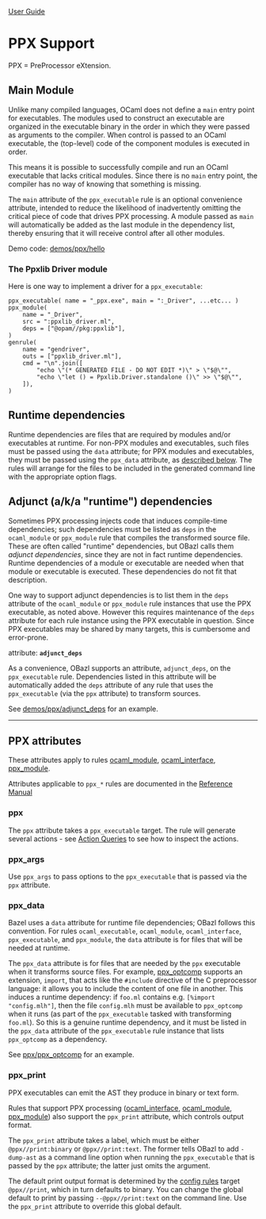 [User Guide](index.md)

PPX Support
===========

PPX = PreProcessor eXtension.

<a name="main_module">Main Module</a>
-------------------------------------

Unlike many compiled languages, OCaml does not define a `main` entry
point for executables. The modules used to construct an executable are
organized in the executable binary in the order in which they were
passed as arguments to the compiler. When control is passed to an OCaml
executable, the (top-level) code of the component modules is executed in
order.

This means it is possible to successfully compile and run an OCaml
executable that lacks critical modules. Since there is no `main` entry
point, the compiler has no way of knowing that something is missing.

The `main` attribute of the `ppx_executable` rule is an optional
convenience attribute, intended to reduce the likelihood of
inadvertently omitting the critical piece of code that drives PPX
processing. A module passed as `main` will automatically be added as the
last module in the dependency list, thereby ensuring that it will
receive control after all other modules.

Demo code:
[demos/ppx/hello](https://github.com/obazl/dev_obazl/blob/aed0ce898b480c109ccd9b42fddc6f6c1640277c/demos/ppx/hello/BUILD.bazel#L53)

### The Ppxlib Driver module

Here is one way to implement a driver for a `ppx_executable`:

    ppx_executable( name = "_ppx.exe", main = ":_Driver", ...etc... )
    ppx_module(
        name = "_Driver",
        src = ":ppxlib_driver.ml",
        deps = ["@opam//pkg:ppxlib"],
    )
    genrule(
        name = "gendriver",
        outs = ["ppxlib_driver.ml"],
        cmd = "\n".join([
            "echo \"(* GENERATED FILE - DO NOT EDIT *)\" > \"$@\"",
            "echo \"let () = Ppxlib.Driver.standalone ()\" >> \"$@\"",
        ]),
    )

<a name="runtime-deps">Runtime dependencies</a>
-----------------------------------------------

Runtime dependencies are files that are required by modules and/or
executables at runtime. For non-PPX modules and executables, such files
must be passed using the `data` attribute; for PPX modules and
executables, they must be passed using the `ppx_data` attribute, as
[described below](#ppx_data). The rules will arrange for the files to be
included in the generated command line with the appropriate option
flags.

<a id="adjunct_deps" name="adjunct_deps">Adjunct (a/k/a "runtime") dependencies</a>
-----------------------------------------------------------------------------------

Sometimes PPX processing injects code that induces compile-time
dependencies; such dependencies must be listed as `deps` in the
`ocaml_module` or `ppx_module` rule that compiles the transformed source
file. These are often called "runtime" dependencies, but OBazl calls
them *adjunct dependencies*, since they are not in fact runtime
dependencies. Runtime dependencies of a module or executable are needed
when that module or executable is executed. These dependencies do not
fit that description.

One way to support adjunct dependencies is to list them in the `deps`
attribute of the `ocaml_module` or `ppx_module` rule instances that use
the PPX executable, as noted above. However this requires maintenance of
the `deps` attribute for each rule instance using the PPX executable in
question. Since PPX executables may be shared by many targets, this is
cumbersome and error-prone.

attribute: **`adjunct_deps`**

As a convenience, OBazl supports an attribute, `adjunct_deps`, on the
`ppx_executable` rule. Dependencies listed in this attribute will be
automatically added the `deps` attribute of any rule that uses the
`ppx_executable` (via the `ppx` attribute) to transform sources.

See
[demos/ppx/adjunct\_deps](https://github.com/obazl/dev_obazl/tree/main/demos/ppx/adjunct_deps)
for an example.

------------------------------------------------------------------------

<a name="ppx-attrs">PPX attributes</a>
--------------------------------------

These attributes apply to rules
[ocaml\_module](../refman/rules_ocaml.md#ocaml_module),
[ocaml\_interface](../refman/ocaml_rules.md#ocaml_interface),
[ppx\_module](../refman/rules_ppx.md#ppx_module).

Attributes applicable to `ppx_*` rules are documented in the [Reference
Manual](../refman/rules_ppx.md)

### <a name="ppx">ppx</a>

The `ppx` attribute takes a `ppx_executable` target. The rule will
generate several actions - see [Action
Queries](transparency.md#action_queries) to see how to inspect the
actions.

### <a name="ppx_args">ppx\_args</a>

Use `ppx_args` to pass options to the `ppx_executable` that is passed
via the `ppx` attribute.

### <a name="ppx_data">ppx\_data</a>

Bazel uses a `data` attribute for runtime file dependencies; OBazl
follows this convention. For rules `ocaml_executable`, `ocaml_module`,
`ocaml_interface`, `ppx_executable`, and `ppx_module`, the `data`
attribute is for files that will be needed at runtime.

The `ppx_data` attribute is for files that are needed by the `ppx`
executable when it transforms source files. For example,
[ppx\_optcomp]() supports an extension, `import`, that acts like the
`#include` directive of the C preprocessor language: it allows you to
include the content of one file in another. This induces a runtime
dependency: if `foo.ml` contains e.g. `[%import "config.mlh"]`, then the
file `config.mlh` must be available to `ppx_optcomp` when it runs (as
part of the `ppx_executable` tasked with transforming `foo.ml`). So this
is a genuine runtime dependency, and it must be listed in the `ppx_data`
attribute of the `ppx_executable` rule instance that lists `ppx_optcomp`
as a dependency.

See
[ppx/ppx\_optcomp](https://github.com/obazl/dev_obazl/blob/c0f01d6ae66ecdebbbfac687120ef734886542d4/demos/ppx/ppx_optcomp/BUILD.bazel#L27)
for an example.

### <a name="ppx_print">ppx\_print</a>

PPX executables can emit the AST they produce in binary or text form.

Rules that support PPX processing
([ocaml\_interface](../refman/rules_ocaml.md#ocaml_interface),
[ocaml\_module](../refman/rules_ocaml.md#ocaml_module),
[ppx\_module](../refman/rules_ppx.md#ppx_module)) also support the
`ppx_print` attribute, which controls output format.

The `ppx_print` attribute takes a label, which must be either
`@ppx//print:binary` or `@ppx//print:text`. The former tells OBazl to
add `-dump-ast` as a command line option when running the
`ppx_executable` that is passed by the `ppx` attribute; the latter just
omits the argument.

The default print output format is determined by the [config
rules](configrules.md) target `@ppx//print`, which in turn defaults to
binary. You can change the global default to print by passing
`--@ppx//print:text` on the command line. Use the `ppx_print` attribute
to override this global default.
